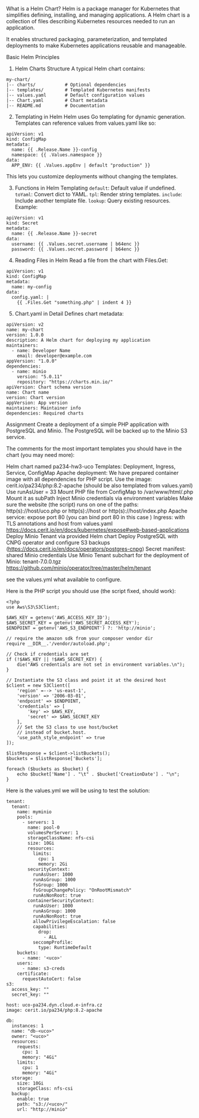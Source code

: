 What is a Helm Chart?
Helm is a package manager for Kubernetes that simplifies defining, installing, and managing applications. A Helm chart is a collection of files describing Kubernetes resources needed to run an application.

It enables structured packaging, parameterization, and templated deployments to make Kubernetes applications reusable and manageable.

Basic Helm Principles
1. Helm Charts Structure
A typical Helm chart contains:
```
my-chart/
|-- charts/           # Optional dependencies
|-- templates/        # Templated Kubernetes manifests
|-- values.yaml       # Default configuration values
|-- Chart.yaml        # Chart metadata
|-- README.md         # Documentation
```
2. Templating in Helm
Helm uses Go templating for dynamic generation. Templates can reference values from values.yaml like so:
```
apiVersion: v1
kind: ConfigMap
metadata:
  name: {{ .Release.Name }}-config
  namespace: {{ .Values.namespace }}
data:
  APP_ENV: {{ .Values.appEnv | default "production" }}
```
This lets you customize deployments without changing the templates.

3. Functions in Helm Templating
`default`: Default value if undefined.
`toYaml`: Convert dict to YAML.
`tpl`: Render string templates.
`include`: Include another template file.
`lookup`: Query existing resources.
Example:
```
apiVersion: v1
kind: Secret
metadata:
  name: {{ .Release.Name }}-secret
data:
  username: {{ .Values.secret.username | b64enc }}
  password: {{ .Values.secret.password | b64enc }}
```
4. Reading Files in Helm
Read a file from the chart with Files.Get:
```
apiVersion: v1
kind: ConfigMap
metadata:
  name: my-config
data:
  config.yaml: |
    {{ .Files.Get "something.php" | indent 4 }}
```
5. Chart.yaml in Detail
Defines chart metadata:
```
apiVersion: v2
name: my-chart
version: 1.0.0
description: A Helm chart for deploying my application
maintainers:
  - name: Developer Name
    email: developer@example.com
appVersion: "1.0.0"
dependencies:
  - name: minio
    version: "5.0.11"
    repository: "https://charts.min.io/"
apiVersion: Chart schema version
name: Chart name
version: Chart version
appVersion: App version
maintainers: Maintainer info
dependencies: Required charts
```
Assignment
Create a deployment of a simple PHP application with PostgreSQL and Minio. The PostgreSQL will be backed up to the Minio S3 service.

The comments for the most important templates you should have in the chart (you may need more):

Helm chart named pa234-hw3-uco
Templates: Deployment, Ingress, Service, ConfigMap
Apache deployment:
We have prepared container image with all dependencies for PHP script. Use the image:
cerit.io/pa234/php:8.2-apache (should be also templated from values.yaml)
Use runAsUser = 33
Mount PHP file from ConfigMap to /var/www/html/<uco>.php
Mount it as subPath
Inject Minio credentials via environment variables
Make sure the website (the script) runs on one of the paths:
http(s)://host/uco.php or http(s)://host or http(s)://host/index.php
Apache service: 
expose port 80 (you can bind port 80 in this case )
Ingress:
with TLS annotations and host from values.yaml
https://docs.cerit.io/en/docs/kubernetes/expose#web-based-applications
Deploy Minio Tenant via provided Helm chart
Deploy PostgreSQL with CNPG operator and configure S3 backups (https://docs.cerit.io/en/docs/operators/postgres-cnpg)
Secret manifest: shared Minio credentials
Use Minio Tenant subchart for the deployment of Minio:
tenant-7.0.0.tgz
https://github.com/minio/operator/tree/master/helm/tenant

see the values.yml what available to configure.

Here is the PHP script you should use (the script fixed, should work):
```
<?php
use Aws\S3\S3Client;
   
$AWS_KEY = getenv('AWS_ACCESS_KEY_ID');
$AWS_SECRET_KEY = getenv('AWS_SECRET_ACCESS_KEY');
$ENDPOINT = getenv('AWS_S3_ENDPOINT') ?: 'http://minio';
  
// require the amazon sdk from your composer vendor dir
require __DIR__.'/vendor/autoload.php';
  
// Check if credentials are set
if (!$AWS_KEY || !$AWS_SECRET_KEY) {
    die("AWS credentials are not set in environment variables.\n");
}
  
// Instantiate the S3 class and point it at the desired host
$client = new S3Client([
    'region' =--> 'us-east-1',
    'version' => '2006-03-01',
    'endpoint' => $ENDPOINT,
    'credentials' => [
        'key' => $AWS_KEY,
        'secret' => $AWS_SECRET_KEY
    ],
    // Set the S3 class to use host/bucket
    // instead of bucket.host.
    'use_path_style_endpoint' => true
]);
  
$listResponse = $client->listBuckets();
$buckets = $listResponse['Buckets'];
  
foreach ($buckets as $bucket) {
    echo $bucket['Name'] . "\t" . $bucket['CreationDate'] . "\n";
}   
```
Here is the values.yml we will be using to test the solution:

```
tenant:
  tenant:
    name: myminio
    pools:
      - servers: 1
        name: pool-0
        volumesPerServer: 1
        storageClassName: nfs-csi
        size: 10Gi
        resources:
          limits:
            cpu: 1
            memory: 2Gi
        securityContext:
          runAsUser: 1000
          runAsGroup: 1000
          fsGroup: 1000
          fsGroupChangePolicy: "OnRootMismatch"
          runAsNonRoot: true
        containerSecurityContext:
          runAsUser: 1000
          runAsGroup: 1000
          runAsNonRoot: true
          allowPrivilegeEscalation: false
          capabilities:
            drop:
              - ALL
          seccompProfile:
            type: RuntimeDefault
    buckets:
      - name: '<uco>'
    users:
      - name: s3-creds
    certificate:
      requestAutoCert: false
s3:
  access_key: ""
  secret_key: ""
  
host: uco-pa234.dyn.cloud.e-infra.cz
image: cerit.io/pa234/php:8.2-apache
 
db:
  instances: 1
  name: "db-<uco>"
  owner: "<uco>"
  resources:
    requests:
      cpu: 1
      memory: "4Gi"
    limits:
      cpu: 1
      memory: "4Gi"
  storage:
    size: 10Gi
    storageClass: nfs-csi
  backup:
    enable: true
    path: "s3://<uco>/"
    url: "http://minio"
```
